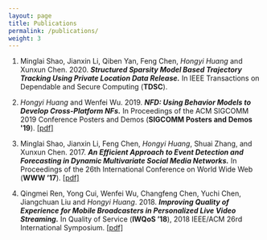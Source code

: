 ```yaml
---
layout: page
title: Publications
permalink: /publications/
weight: 3
---
```

 
1. Minglai Shao, Jianxin Li, Qiben Yan, Feng Chen, *Hongyi Huang* and Xunxun Chen. 2020. ***Structured Sparsity Model Based Trajectory Tracking Using Private Location Data Release.*** In IEEE Transactions on Dependable and Secure Computing (**TDSC**).

2. *Hongyi Huang* and Wenfei Wu. 2019. ***NFD: Using Behavior Models to Develop Cross-Platform NFs.*** In Proceedings of the ACM SIGCOMM 2019 Conference Posters and Demos (**SIGCOMM Posters and Demos '19**).  [[pdf]]({{https://hongyi-huang.github.io}}/files/NFD_sigcomm19.pdf)

3. Minglai Shao, Jianxin Li, Feng Chen, *Hongyi Huang*, Shuai Zhang, and Xunxun Chen. 2017. ***An Efficient Approach to Event Detection and Forecasting in Dynamic Multivariate Social Media Networks.*** In Proceedings of the 26th International Conference on World Wide Web (**WWW ’17**).  [[pdf]]({{https://hongyi-huang.github.io}}/files/DMGraphScan.pdf)

4. Qingmei Ren, Yong Cui, Wenfei Wu, Changfeng Chen, Yuchi Chen, Jiangchuan Liu and *Hongyi Huang*. 2018. ***Improving Quality of Experience for Mobile Broadcasters in Personalized Live Video Streaming.*** In Quality of Service (**IWQoS ’18**), 2018 IEEE/ACM 26rd International Symposium. [[pdf]]({{https://hongyi-huang.github.io}}/files/GVBR.pdf)

   <br/>
